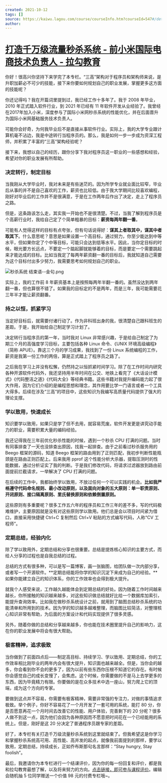 ```yaml
---
created: 2021-10-12
tags: []
source: https://kaiwu.lagou.com/course/courseInfo.htm?courseId=547#/detail/pc?id=5273
author: 
---
```


# [打造千万级流量秒杀系统 - 前小米国际电商技术负责人 - 拉勾教育](https://kaiwu.lagou.com/course/courseInfo.htm?courseId=547#/detail/pc?id=5273)


你好！很高兴你坚持下来学完了本专栏。“三高”架构对于程序员和架构师来说，是升职加薪必不可少的技能，接下来你要如何规划自己的职业发展，掌握更多这方面的技能呢？

你还记得吗？我在开篇词里提到过，我已经工作十多年了。我于 2008 年毕业， 2010 年正式踏入软件行业，到 2021 年已经有 11 年软件开发从业经验了。我曾经在2017年加入小米，深度参与了国际小米网秒杀系统的性能优化，并在后面晋升为国际小米网基础服务技术负责人。

可能你会好奇，为何我毕业后不是直接从事软件行业。实际上，我的大学专业跟计算机毫不沾边，我是中途转行当程序员的。那么，我是如何一步一步成为资深工程师，并积累了丰富的“三高”架构经验呢？

接下来，我想以自己的经历，跟你分享下我对程序员这一职业的一些感想和经验，希望对你的职业发展有所帮助。

### 决定转行，制定目标

当我刚从大学毕业时，我对未来是有些迷茫的。因为所学专业就业面比较窄，毕业后从事的并不是自己喜欢的工作，薪资也比较低。由于我大学期间比较喜欢编程，刚好对毕业后的工作并不是很满意，于是在工作两年后作出了决定，走上了程序员之路。

但是，这条路该怎么走，其实我一开始也不是很清楚。不过，当我了解到程序员是个高薪行业时，我给自己定了个简单粗暴的目标：**薪资每两年翻一番**。

可能有人觉得这样的目标有点夸张，但有句话说得好：**谋其上者取其中，谋其中者取其下**。什么意思呢？意思是如果设置一个高目标，通过努力，你至少能达到中等水平，但如果你定了个中等目标，可能只会达到低等水平。因此，当你定目标的时候，眼光要方长远点，不要定一个踮起脚就能够着的目标，而是要定一个需要跳起来才能达成的目标。比如当我定了每两年薪资翻一番的目标后，我就知道自己需要为这个目标付出多少努力，我需要思考如何规划自己的职业。

![秒杀系统 结束语--金句.png](https://s0.lgstatic.com/i/image6/M00/0B/91/Cgp9HWA4uqiARpeQAAVXm72ilV8378.png)

实际上，我的工作前 8 年薪资基本上是按照每两年半翻一番的。虽然没达到两年翻一番，但也算很不错了。如果我的目标定的不是两年，而是三年，我可能需要花三年半才能让薪资翻番。

### 持之以恒，抓紧学习

当定好目标后，就需要付诸行动了。作为非科班出身的我，很清楚自己跟科班生的差距。于是，我开始给自己制定学习计划了。

决定转行当程序员的第一年，当时我对 Linux 非常感兴趣，于是给自己制定了为期三个月的高强度学习目标，主要包括各种 Linux 命令、《UNIX 环境高级编程》（简称 APUE）。靠这三个月的学习成果，我找到了一份 Linux 系统编程的工作，薪资是我第一份工作的两倍，算是正式踏上了程序员之路了。

之后我在学习上并没有松懈，仍然持之以恒抓紧时间学习。除了在工作时间内研究各种开源软件代码外，我还坚持用半年时间在公交、地铁上看完了《大话设计模式》《代码整洁之道》《代码大全》等经典书籍。这些书籍对我提升编码能力起了很大作用，因为它们介绍的是编程思想和理念，其作用要比学一门语言或者一个工具大得多。后续在涉及“三高”的项目中，这些知识为我编写高质量代码提供了强大的理论支撑。

### 学以致用，快速成长

知识要学以致用，如果只是学了但不去用，就容易荒废。软件开发更是讲究动手能力的职业，需要积累大量的编码经验。

我还记得我在三年前优化秒杀性能的时候，遇到一个秒杀 CPU 打满的问题。当时有同事排查了一天也没排查出原因，找我一起排查。由于之前看过秒杀服务用的 Beego 框架的源码，知道 Beego 框架的路由用到了正则匹配，我初步判断性能瓶颈是在路由正则匹配上。后来我用 pprof 这个性能分析大杀器，提取压测时的性能数据，通过分析证实了我的判断。于是我们修改代码，将请求过滤器放到路由前面提前拦截请求，一举解决了 CPU 打满的问题。

在后续的工作中，我都始终学以致用，不放过任何一个可以实践的机会。**比如我严格遵守代码命名规则、最小改动原则，以及面向对象的五大原则：单一职责原则、开闭原则、接口隔离原则、里氏替换原则和依赖倒置原则。**

这些原则有多重要呢？很多工作五六年的程序员和工作三年的差不多，写的代码极难维护，主要原因就是没有对这些原则学以致用。他们总是会以项目时间紧为借口，直接采用快捷键 Ctrl+C 复制然后 Ctrl+V 粘贴的方式编写代码，人称“CV 工程师”。

### 定期总结，经验内化

除了学以致用外，定期总结和分享也很重要。总结是提炼核心知识的主要方式，而给人分享的过程也是自我总结的过程。

总结的方式有很多种，可以是写一篇博客，画一张脑图，给团队做一次内部分享，或者写一个开源软件。\*\*定期总结能将你学的知识沉淀下来成为自己的经验。\*\*如果你能建立自己的知识体系，你的工作效率也会得到极大提升。

就我个人感受来说，工作越久越能体会到定期总结的好处。因为随着工作时间越来越长，你所接触的知识越来越多，对这些知识做总结就好比给一个数据库加索引，能提升查询效率。比如我在做秒杀系统设计之前，就用到了脑图总结秒杀系统的功能清单和所用到的技术。因为学的知识越多越难整理，而脑图比较简洁，对整理核心知识非常有帮助，为后面的方案设计和代码实现提供了很多灵感。

另外，随着你做的总结和分享越来越多，你也能在技术圈里提升自己的影响力，这在你的职业发展中将会有很大帮助。

### 极客精神，追求极致

当你做到了前面四点后——制定高目标、持续学习、学以致用、定期总结，你的工作效率相比刚毕业的两年内会有很大提升，知识面也越来越全。但是，当你会的越多，你会看到你不会的更多了，因为以前有些东西你压根不知道它的存在。有时候你会感觉自己的成长变慢了，会焦虑。这个时候，你需要做的不是马上去学更多的东西，因为毕竟精力有限。你要做的是在众多技术中选一座山，努力爬上它的顶端，成为这个方向的专家。

要做到这点并不容易，你需要有极客精神，需要非常强的专注力，对做的事情追求极致。举个例子，你好不容易花了一个月开发了一套可用的系统，能打 80 分，你是否愿意再花一个月时间去改善它的性能、用户体验，完善剩下的 20 分呢？很多人做不到这一点，因为他们会因为各种原因而不愿意把时间花在一个已经能用的系统上。但是，刚好是这 20 分决定了普通程序员跟专家的差距。

好了，本专栏有关打造千万级流量秒杀系统到这里就结束了。但我希望这是你学习和掌握秒杀系统高可用、高性能、高并发的起点，就像我前面提到的那样，要学以致用，定期总结，持续成长，正如乔布斯那句名言那样：“Stay hungry, Stay foolish”。

最后，我邀请你为本专栏进行一个结课评价，因为你的每一份回复和评价，都是我和拉勾教育最想了解，以及将来努力的方向。[点击链接，即可参与课程评价](https://wj.qq.com/s2/8131498/461c/)。编辑会随机抽 5 位同学赠送一个价值 98 元的付费专栏哦~。
